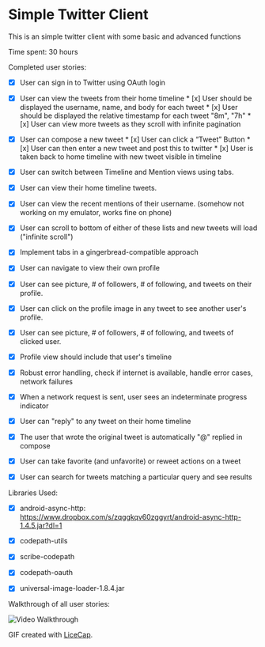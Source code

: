 # Simple Twitter Client

This is an simple twitter client with some basic and advanced functions

Time spent: 30 hours

Completed user stories:

* [x] User can sign in to Twitter using OAuth login
* [x] User can view the tweets from their home timeline
		* [x] User should be displayed the username, name, and body for each tweet
		* [x] User should be displayed the relative timestamp for each tweet "8m", "7h"
		* [x] User can view more tweets as they scroll with infinite pagination
* [x] User can compose a new tweet
		* [x] User can click a “Tweet” Button
		* [x] User can then enter a new tweet and post this to twitter
		* [x] User is taken back to home timeline with new tweet visible in timeline
		
* [x] User can switch between Timeline and Mention views using tabs.
* [x] User can view their home timeline tweets.
* [x] User can view the recent mentions of their username. (somehow not working on my emulator, works fine on phone)
* [x] User can scroll to bottom of either of these lists and new tweets will load ("infinite scroll")
* [x] Implement tabs in a gingerbread-compatible approach
* [x] User can navigate to view their own profile
* [x] User can see picture, # of followers, # of following, and tweets on their profile.
* [x] User can click on the profile image in any tweet to see another user's profile.
* [x] User can see picture, # of followers, # of following, and tweets of clicked user.
* [x] Profile view should include that user's timeline

* [x] Robust error handling, check if internet is available, handle error cases, network failures
* [x] When a network request is sent, user sees an indeterminate progress indicator
* [x] User can "reply" to any tweet on their home timeline
* [x] The user that wrote the original tweet is automatically "@" replied in compose
* [x] User can take favorite (and unfavorite) or reweet actions on a tweet
* [x] User can search for tweets matching a particular query and see results

Libraries Used:
* [x] android-async-http: https://www.dropbox.com/s/zqggkqv60zggyrt/android-async-http-1.4.5.jar?dl=1
* [x] codepath-utils
* [x] scribe-codepath
* [x] codepath-oauth
* [x] universal-image-loader-1.8.4.jar

 
Walkthrough of all user stories:

![Video Walkthrough](TwitterClient.gif)

GIF created with [LiceCap](http://www.cockos.com/licecap/).
